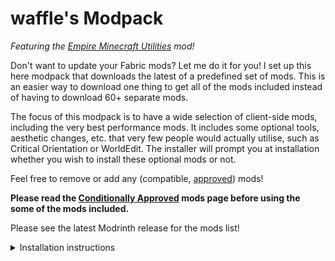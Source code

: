 <!-- modrinth_exclude.start -->
# waffle's Modpack
<!-- modrinth_exclude.end -->
*Featuring the [Empire Minecraft Utilities](https://emc.gs/t/84930) mod!*

Don't want to update your Fabric mods? Let me do it for you! I set up this here modpack that downloads the latest of a predefined set of mods. This is an easier way to download one thing to get all of the mods included instead of having to download 60+ separate mods.

The focus of this modpack is to have a wide selection of client-side mods, including the very best performance mods. It includes some optional tools, aesthetic changes, etc. that very few people would actually utilise, such as Critical Orientation or WorldEdit. The installer will prompt you at installation whether you wish to install these optional mods or not.

Feel free to remove or add any (compatible, [approved]) mods!

**Please read the [Conditionally Approved] mods page before using the some of the mods included.**

Please see the latest Modrinth release for the mods list!

<details><summary>Installation instructions</summary>

## Installation

### Auto Update via MultiMC, PolyMC, ATLauncher (preferred)

1. Create a new instance.
2. Select the "Import from zip" option from the list on the left, and paste the following into the text box labeled "Local file or link to a direct download".
    * `https://waffle.coffee/packwiz/MultiMC.zip`
3. Click "Launch" to run the pack. You should see a dialog appear that prompts you to select optional mods. Select, and play!
4. After installing, I recommend you lower your GUI scale (I use 2 personally) and change your keybinds how you like them. There will be a lot of conflicts initially!

### Manual Update via MultiMC, PolyMC, ATLauncher

This pack is also downloadable through Modrinth. The instructions on how to install Modrinth packs can be found on the [Modrinth documentation].

### Manual Update via Default Launcher

#### Windows

1. Download the [Packwiz Installer Bootstrap] and put it into your Minecraft folder; the base or "root" of it, *not* into the `mods` folder.
    * If you don't know how to navigate here, open the Run box with Win + R, and type `%appdata%\.minecraft`.
2. Open the Command Prompt using Win + R and `cmd`. From there, run the following commands:
3. `cd %appdata%\.minecraft`
4. `java -jar packwiz-installer-bootstrap.jar https://waffle.coffee/packwiz/pack.toml`
    * If you get a message along the lines of "not found as command, batch file, yadda yadda", you need to [install Java].
5. After installing, I recommend you lower your GUI scale (I use 2 personally) and change your keybinds how you like them. There will be a lot of conflicts initially!
6. When you want to update your mods, just run the same `java -jar` command again!

#### Unix (Linux, Mac)

Run the following commands in a terminal (you can also append `&&` between them):
1. `cd ~/.minecraft/`
   * If you're on Mac, change this to `cd ~/Library/Application\ Support/minecraft/`. You should also change this if you're using something like Snap or Flatpak on Linux.
2. `wget https://github.com/comp500/packwiz-installer-bootstrap/releases/download/v0.0.3/packwiz-installer-bootstrap.jar`
3. `java -jar packwiz-installer-bootstrap.jar https://waffle.coffee/packwiz/pack.toml`
4. After installing, I recommend you lower your GUI scale (I use 2 personally) and change your keybinds how you like them. There will be a lot of conflicts initially!
5. When you want to update your mods, just run the same `java -jar` command again!

</details>

[Modrinth]: https://modrinth.com/modpack/waffles-modpack
[Modrinth documentation]: https://docs.modrinth.com/docs/modpacks/playing_modpacks/
[Approved]: https://mods.emc.gs
[Conditionally Approved]: https://wiki.emc.gs/conditionally-approved-mods
[install Java]: https://adoptium.net/
[Packwiz Installer Bootstrap]: https://github.com/comp500/packwiz-installer-bootstrap/releases/download/v0.0.3/packwiz-installer-bootstrap.jar
